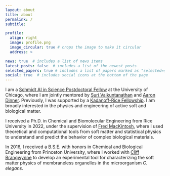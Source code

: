 ```yaml
---
layout: about
title: about
permalink: /
subtitle:

profile:
  align: right
  image: profile.png
  image_circular: true # crops the image to make it circular
  address: >

news: true  # includes a list of news items
latest_posts: false  # includes a list of the newest posts
selected_papers: true # includes a list of papers marked as "selected={true}"
social: true  # includes social icons at the bottom of the page
---
```


I am a [Schmidt AI in Science Postdoctoral Fellow](https://www.schmidtfutures.com/our-work/schmidt-ai-in-science-postdocs/) at the University of Chicago, where I am jointly mentored by [Suri Vaikuntanathan](https://chemistry.uchicago.edu/faculty/suri-vaikuntanathan-0) and [Aaron Dinner](https://chemistry.uchicago.edu/faculty/aaron-dinner). Previously, I was supported by a [Kadanoff-Rice Fellowship](https://mrsec.uchicago.edu/education/for-our-research-community/kadanoff-rice-postdoctoral-fellowships/). I am broadly interested in the physics and engineering of active soft and biological matter. 

I received a Ph.D. in Chemical and Biomolecular Engineering from Rice University in 2022, under the supervision of [Fred MacKintosh](https://profiles.rice.edu/faculty/frederick-c-mackintosh), where I used theoretical and computational tools from soft matter and statistical physics to understand and predict the behavior of complex biological materials. 

In 2016, I received a B.S.E. with honors in Chemical and Biological Engineering from Princeton University, where I worked with [Cliff Brangwynne](https://cbe.princeton.edu/people/clifford-brangwynne) to develop an experimental tool for characterizing the soft matter physics of membraneless organelles in the microorganism *C. elegans*.
